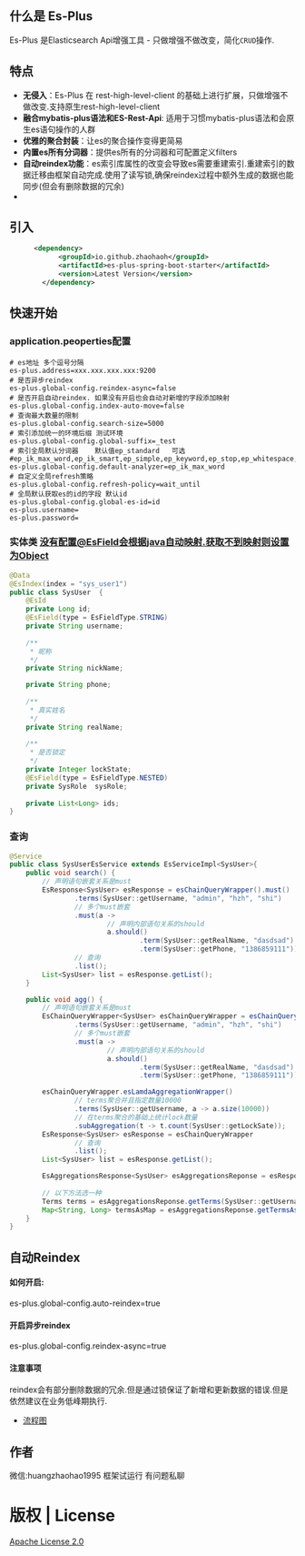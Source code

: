 ## 什么是 Es-Plus

Es-Plus 是Elasticsearch Api增强工具 - 只做增强不做改变，简化`CRUD`操作.

## 特点

- **无侵入**：Es-Plus 在 rest-high-level-client 的基础上进行扩展，只做增强不做改变.支持原生rest-high-level-client
- **融合mybatis-plus语法和ES-Rest-Api**: 适用于习惯mybatis-plus语法和会原生es语句操作的人群
- **优雅的聚合封装**：让es的聚合操作变得更简易
- **内置es所有分词器**：提供es所有的分词器和可配置定义filters
- **自动reindex功能**：es索引库属性的改变会导致es需要重建索引.重建索引的数据迁移由框架自动完成.使用了读写锁,确保reindex过程中额外生成的数据也能同步(但会有删除数据的冗余)
-

## 引入
``` xml
      <dependency>
            <groupId>io.github.zhaohaoh</groupId>
            <artifactId>es-plus-spring-boot-starter</artifactId>
            <version>Latest Version</version>
        </dependency>
```

## 快速开始

###   application.peoperties配置

```properties
# es地址 多个逗号分隔
es-plus.address=xxx.xxx.xxx.xxx:9200
# 是否异步reindex
es-plus.global-config.reindex-async=false
# 是否开启自动reindex. 如果没有开启也会自动对新增的字段添加映射
es-plus.global-config.index-auto-move=false
# 查询最大数量的限制
es-plus.global-config.search-size=5000
# 索引添加统一的环境后缀 测试环境
es-plus.global-config.global-suffix=_test
# 索引全局默认分词器    默认值ep_standard   可选 #ep_ik_max_word,ep_ik_smart,ep_simple,ep_keyword,ep_stop,ep_whitespace,ep_pattern,ep_language,ep_snowball
es-plus.global-config.default-analyzer=ep_ik_max_word
# 自定义全局refresh策略
es-plus.global-config.refresh-policy=wait_until
# 全局默认获取es的id的字段 默认id
es-plus.global-config.global-es-id=id
es-plus.username=
es-plus.password=
```

### 实体类 没有配置@EsField会根据java自动映射.获取不到映射则设置为Object
```java
@Data
@EsIndex(index = "sys_user1")
public class SysUser  {
    @EsId
    private Long id;
    @EsField(type = EsFieldType.STRING) 
    private String username;
    
    /**
     * 昵称
     */ 
    private String nickName;

    private String phone;
    
    /**
     * 真实姓名
     */ 
    private String realName;
    
    /**
     * 是否锁定
     */  
    private Integer lockState; 
    @EsField(type = EsFieldType.NESTED)
    private SysRole  sysRole; 
    
    private List<Long> ids;
}
```

### 查询
```java
@Service
public class SysUserEsService extends EsServiceImpl<SysUser>{
    public void search() {
        // 声明语句嵌套关系是must
        EsResponse<SysUser> esResponse = esChainQueryWrapper().must()
                .terms(SysUser::getUsername, "admin", "hzh", "shi")
                // 多个must嵌套
                .must(a ->
                        // 声明内部语句关系的should
                        a.should()
                                .term(SysUser::getRealName, "dasdsad")
                                .term(SysUser::getPhone, "1386859111"))
                // 查询
                .list();
        List<SysUser> list = esResponse.getList();
    }

    public void agg() {
        // 声明语句嵌套关系是must
        EsChainQueryWrapper<SysUser> esChainQueryWrapper = esChainQueryWrapper().must()
                .terms(SysUser::getUsername, "admin", "hzh", "shi")
                // 多个must嵌套
                .must(a ->
                        // 声明内部语句关系的should
                        a.should()
                                .term(SysUser::getRealName, "dasdsad")
                                .term(SysUser::getPhone, "1386859111"));

        esChainQueryWrapper.esLamdaAggregationWrapper()
                // terms聚合并且指定数量10000
                .terms(SysUser::getUsername, a -> a.size(10000))
                // 在terms聚合的基础上统计lock数量
                .subAggregation(t -> t.count(SysUser::getLockSate));
        EsResponse<SysUser> esResponse = esChainQueryWrapper
                // 查询
                .list();
        List<SysUser> list = esResponse.getList();

        EsAggregationsResponse<SysUser> esAggregationsReponse = esResponse.getEsAggregationsReponse();
        
        // 以下方法选一种
        Terms terms = esAggregationsReponse.getTerms(SysUser::getUsername);
        Map<String, Long> termsAsMap = esAggregationsReponse.getTermsAsMap(SysUser::getUsername);
    }
}
```

## 自动Reindex
#### 如何开启:
es-plus.global-config.auto-reindex=true
#### 开启异步reindex
es-plus.global-config.reindex-async=true
#### 注意事项
reindex会有部分删除数据的冗余.但是通过锁保证了新增和更新数据的错误.但是依然建议在业务低峰期执行.

- [流程图](https://github.com/zhaohaoh/es-plus/blob/master/reindex%E6%B5%81%E7%A8%8B%E5%9B%BE.md)

## 作者
 微信:huangzhaohao1995
 框架试运行 有问题私聊

# 版权 | License

[Apache License 2.0](https://www.apache.org/licenses/LICENSE-2.0)


